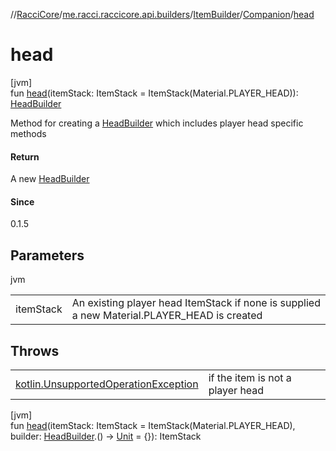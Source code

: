 //[RacciCore](../../../../index.md)/[me.racci.raccicore.api.builders](../../index.md)/[ItemBuilder](../index.md)/[Companion](index.md)/[head](head.md)

# head

[jvm]\
fun [head](head.md)(itemStack: ItemStack = ItemStack(Material.PLAYER_HEAD)): [HeadBuilder](../../-head-builder/index.md)

Method for creating a [HeadBuilder](../../-head-builder/index.md) which includes player head specific methods

#### Return

A new [HeadBuilder](../../-head-builder/index.md)

#### Since

0.1.5

## Parameters

jvm

| | |
|---|---|
| itemStack | An existing player head ItemStack if none is supplied a new Material.PLAYER_HEAD is created |

## Throws

| | |
|---|---|
| [kotlin.UnsupportedOperationException](https://kotlinlang.org/api/latest/jvm/stdlib/kotlin/-unsupported-operation-exception/index.html) | if the item is not a player head |

[jvm]\
fun [head](head.md)(itemStack: ItemStack = ItemStack(Material.PLAYER_HEAD), builder: [HeadBuilder](../../-head-builder/index.md).() -&gt; [Unit](https://kotlinlang.org/api/latest/jvm/stdlib/kotlin/-unit/index.html) = {}): ItemStack
